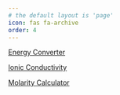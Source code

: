 ```yaml
---
# the default layout is 'page'
icon: fas fa-archive
order: 4
---
```


[Energy Converter](/script_homemade/energy_convert.html) 

[Ionic Conductivity](/script_homemade/ionic_NE.html)

[Molarity Calculator](/script_homemade/molarity.html)
